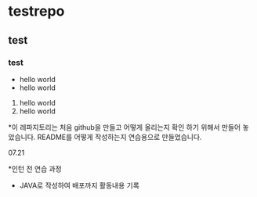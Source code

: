 # testrepo
## test
### test

* hello world
* hello world

1. hello world
2. hello world

*이 레파지토리는 처음 github을 만들고 어떻게 올리는지 확인 하기 위해서 만들어 놓았습니다.
README를 어떻게 작성하는지 연습용으로 만들었습니다.

07.21

*인턴 전 연습 과정
 - JAVA로 작성하여 배포까지 활동내용 기록
